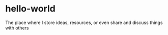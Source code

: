 # hello-world
The place where I store ideas, resources, or even share and discuss things with others
